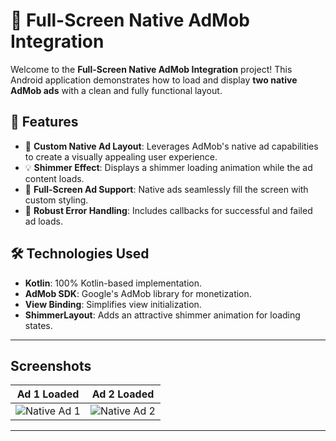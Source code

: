 # 🎉 Full-Screen Native AdMob Integration

Welcome to the **Full-Screen Native AdMob Integration** project! This Android application demonstrates how to load and display **two native AdMob ads** with a clean and fully functional layout.

## 🚀 Features
- 🎨 **Custom Native Ad Layout**: Leverages AdMob's native ad capabilities to create a visually appealing user experience.
- 💡 **Shimmer Effect**: Displays a shimmer loading animation while the ad content loads.
- 📱 **Full-Screen Ad Support**: Native ads seamlessly fill the screen with custom styling.
- 🔧 **Robust Error Handling**: Includes callbacks for successful and failed ad loads.

## 🛠️ Technologies Used
- **Kotlin**: 100% Kotlin-based implementation.
- **AdMob SDK**: Google's AdMob library for monetization.
- **View Binding**: Simplifies view initialization.
- **ShimmerLayout**: Adds an attractive shimmer animation for loading states.

---

## Screenshots

| **Ad 1 Loaded**                                 | **Ad 2 Loaded**                                 |
|-------------------------------------------------|------------------------------------------------|
| ![Native Ad 1](https://github.com/user-attachments/assets/2ca33bcd-4e60-4428-b985-1b3f66850052) | ![Native Ad 2](https://github.com/user-attachments/assets/a83e4d6c-ed81-4060-ab26-8ce05689b84b) |


---


